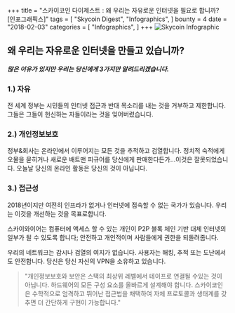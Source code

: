 +++
title = "스카이코인 다이제스트 : 왜 우리는 자유로운 인터넷을 필요로 합니까? [인포그래픽스]"
tags = [
    "Skycoin Digest",
    "Infographics",
]
bounty = 4
date = "2018-02-03"
categories = [
    "Infographics",
]
+++
![Skycoin Infographic](/img/Why-do-we-need-a-free-internet.jpg)

## 왜 우리는 자유로운 인터넷을 만들고 있습니까?

**_많은 이유가 있지만 우리는 당신에게 3가지만 알려드리겠습니다._**

### 1.) 자유

전 세계 정부는 시민들의 인터넷 접근과 반대 목소리를 내는 것을 거부하고 제한합니다. 그들은 그들이 헌신하는 자들이라는 것을 잊어버렸습니다.

### 2.) 개인정보보호

정부&회사는 온라인에서 이루어지는 모든 것을 추적하고 검열합니다. 정치적 숙적에게 오물을 묻히거나 새로운 배트맨 피규어를 당신에게 판매한다든가...이것은 잘못되었습니다. 오늘날 당신의 온라인 활동은 당신의 것이 아닙니다.

### 3.) 접근성

2018년이지만 여전히 인프라가 없거나 인터넷에 접속할 수 없는 국가가 있습니다. 우리는 이것을 개선하는 것을 목표로합니다.

스카이와이어는 컴퓨터에 액세스 할 수 있는 개인이 P2P 블록 체인 기반 대체 인터넷의 일부가 될 수 있도록 합니다; 안전하고 개인적이며 사람들에게 권한을 되돌려줍니다.

우리의 네트워크는 감시나 검열의 여지가 없습니다. 사용자는 해킹, 추적 또는 도난에서도 안전합니다. 당신은 당신 자신의 VPN을 소유하고 있습니다.
 
> "개인정보보호와 보안은 스택의 최상위 레벨에서 테이프로 연결될 수있는 것이 아닙니다. 하드웨어의 모든 구성 요소를 올바르게 설계해야 합니다. 스카이코인은 수학적으로 엄격하고 뛰어난 접근법을 채택하여 자체 프로토콜과 생태계를 갖추면 더 간단하게 구현이 가능합니다."
